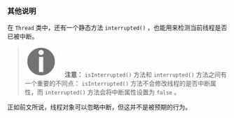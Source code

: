 ### 其他说明

在 `Thread` 类中，还有一个静态方法 `interrupted()` ，也能用来检测当前线程是否已被中断。

> <img class="my_markdown" src="../images/10.png" style="width:73px;  height: 69px; " width="8%"/>　 **注意：**
> `isInterrupted()` 方法和 `interrupted()` 方法之间有一个重要的不同点： `isInterrupted()` 方法不会修改线程的是否中断属性，而 `interrupted()` 方法会将中断属性设置为 `false` 。

正如前文所说，线程对象可以忽略中断，但这并不是被预期的行为。


